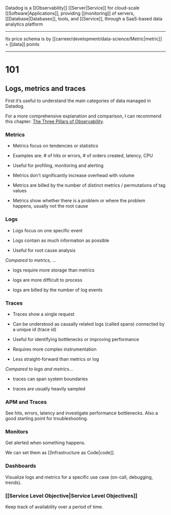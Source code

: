 Datadog is a [[Observability]] [[Server|Service]] for cloud-scale [[Software|Applications]], providing [[monitoring]] of servers, [[Database|Databases]], tools, and [[Service]], through a SaaS-based data analytics platform

---

Its price schema is by [[carreer/development/data-science/Metric|metric]] + [[data]] points

---

# 101

## Logs, metrics and traces

First it’s useful to understand the main categories of data managed in Datadog.

For a more comprehensive explanation and comparison, I can recommend this chapter: [The Three Pillars of Observability](https://learning.oreilly.com/library/view/distributed-systems-observability/9781492033431/ch04.html "https://learning.oreilly.com/library/view/distributed-systems-observability/9781492033431/ch04.html").

### Metrics

-   Metrics focus on tendencies or statistics
    
-   Examples are: # of hits or errors, # of orders created, latency, CPU
    
-   Useful for profiling, monitoring and alerting
    
-   Metrics don't significantly increase overhead with volume
    
-   Metrics are billed by the number of distinct metrics / permutations of tag values
    
-   Metrics show whether there is a problem or where the problem happens, usually not the root cause
    

### Logs

-   Logs focus on one specific event
    
-   Logs contain as much information as possible
    
-   Useful for root cause analysis
    

_Compared to metrics, ..._

-   logs require more storage than metrics
    
-   logs are more difficult to process
    
-   logs are billed by the number of log events
    

### Traces

-   Traces show a single request
    
-   Can be understood as causally related logs (called spans) connected by a unique id (trace id)
    
-   Useful for identifying bottlenecks or improving performance
    
-   Requires more complex instrumentation
    
-   Less straight-forward than metrics or log
    

_Compared to logs and metrics..._

-   traces can span system boundaries
    
-   traces are usually heavily sampled
    
### APM and Traces

See hits, errors, latency and investigate performance bottlenecks. Also a good starting point for troubleshooting.

### Monitors

Get alerted when something happens.

We can set them as [[Infrastructure as Code|code]].
    

### Dashboards

Visualize logs and metrics for a specific use case (on-call, debugging, trends).

### [[Service Level Objective|Service Level Objectives]]

Keep track of availability over a period of time.